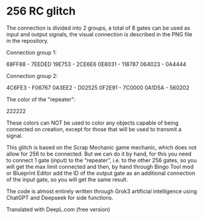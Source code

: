 # 256 RC glitch
The connection is divided into 2 groups, a total of 8 gates can be used as input and output signals, the visual connection is described in the PNG file in the repository.

Connection group 1:

68FF88 - 7EEDED
19E753 - 2CE6E6
0E8031 - 118787
064023 - 0A4444

Connection group 2:

4C6FE3 - F06767
0A3EE2 - D02525
0F2E91 - 7C0000
0A1D5A - 560202

The color of the "repeater":

222222

These colors can NOT be used to color any objects capable of being connected on creation, except for those that will be used to transmit a signal.

This glitch is based on the Scrap Mechanic game mechanic, which does not allow for 256 to be connected. But we can do it by hand, for this you need to connect 1 gate (input) to the “repeater”, i.e. to the other 256 gates, so you will get the max limit connected and then, by hand through Bingo Tool mod or Blueprint Editor add the ID of the output gate as an additional connection of the input gate, so you will get the same result.

The code is almost entirely written through Grok3 artificial intelligence using ChatGPT and Deepseek for side functions.

Translated with DeepL.com (free version)
